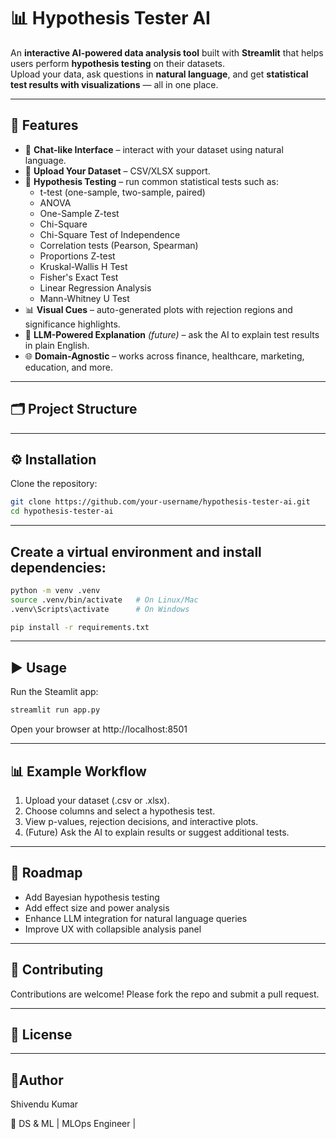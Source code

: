 # 📊 Hypothesis Tester AI

An **interactive AI-powered data analysis tool** built with **Streamlit** that helps users perform **hypothesis testing** on their datasets.  
Upload your data, ask questions in **natural language**, and get **statistical test results with visualizations** — all in one place.

---

## 🚀 Features
- 💬 **Chat-like Interface** – interact with your dataset using natural language.  
- 📂 **Upload Your Dataset** – CSV/XLSX support.  
- 🧪 **Hypothesis Testing** – run common statistical tests such as:
  - t-test (one-sample, two-sample, paired)
  - ANOVA
  - One-Sample Z-test
  - Chi-Square
  - Chi-Square Test of Independence
  - Correlation tests (Pearson, Spearman)
  - Proportions Z-test
  - Kruskal-Wallis H Test
  - Fisher's Exact Test
  - Linear Regression Analysis
  - Mann-Whitney U Test
- 📊 **Visual Cues** – auto-generated plots with rejection regions and significance highlights.  
- 🧠 **LLM-Powered Explanation** *(future)* – ask the AI to explain test results in plain English.  
- 🌐 **Domain-Agnostic** – works across finance, healthcare, marketing, education, and more.

---

## 🗂️ Project Structure



---

## ⚙️ Installation
Clone the repository:
```bash
git clone https://github.com/your-username/hypothesis-tester-ai.git
cd hypothesis-tester-ai
```

---

## Create a virtual environment and install dependencies:
```bash 
python -m venv .venv
source .venv/bin/activate   # On Linux/Mac
.venv\Scripts\activate      # On Windows

pip install -r requirements.txt
```

---

## ▶️ Usage
Run the Steamlit app:
```bash
streamlit run app.py
```
Open your browser at http://localhost:8501

---

## 📊 Example Workflow

1. Upload your dataset (.csv or .xlsx).
2. Choose columns and select a hypothesis test.
3. View p-values, rejection decisions, and interactive plots.
4. (Future) Ask the AI to explain results or suggest additional tests.


---

## 🔮 Roadmap

- Add Bayesian hypothesis testing
- Add effect size and power analysis
- Enhance LLM integration for natural language queries
- Improve UX with collapsible analysis panel

---

## 🤝 Contributing
Contributions are welcome! Please fork the repo and submit a pull request.

---

## 📜 License

---


## 👤Author

Shivendu Kumar

📌 DS & ML | MLOps Engineer |